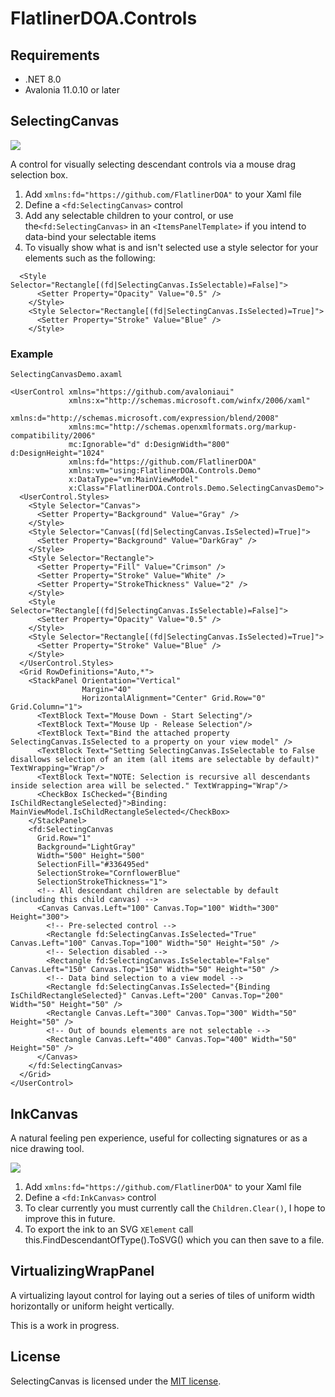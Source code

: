 # FlatlinerDOA.Controls
## Requirements
* .NET 8.0
* Avalonia 11.0.10 or later

## SelectingCanvas

![](https://raw.githubusercontent.com/FlatlinerDOA/FlatlinerDOA.Controls/main/images/SelectingCanvasDemo.gif)


A control for visually selecting descendant controls via a mouse drag selection box.

1. Add `xmlns:fd="https://github.com/FlatlinerDOA"` to your Xaml file
1. Define a `<fd:SelectingCanvas>` control
1. Add any selectable children to your control, or use the`<fd:SelectingCanvas>` in an `<ItemsPanelTemplate>` if you intend to data-bind your selectable items
1. To visually show what is and isn't selected use a style selector for your elements such as the following:

```
  <Style Selector="Rectangle[(fd|SelectingCanvas.IsSelectable)=False]">
      <Setter Property="Opacity" Value="0.5" />
    </Style>
    <Style Selector="Rectangle[(fd|SelectingCanvas.IsSelected)=True]">
      <Setter Property="Stroke" Value="Blue" />
    </Style>
 ```

### Example


`SelectingCanvasDemo.axaml`
```XAML
<UserControl xmlns="https://github.com/avaloniaui"
             xmlns:x="http://schemas.microsoft.com/winfx/2006/xaml"
             xmlns:d="http://schemas.microsoft.com/expression/blend/2008"
             xmlns:mc="http://schemas.openxmlformats.org/markup-compatibility/2006"
             mc:Ignorable="d" d:DesignWidth="800" d:DesignHeight="1024"
             xmlns:fd="https://github.com/FlatlinerDOA"
             xmlns:vm="using:FlatlinerDOA.Controls.Demo"
             x:DataType="vm:MainViewModel"
             x:Class="FlatlinerDOA.Controls.Demo.SelectingCanvasDemo">
  <UserControl.Styles>
    <Style Selector="Canvas">
      <Setter Property="Background" Value="Gray" />
    </Style>
    <Style Selector="Canvas[(fd|SelectingCanvas.IsSelected)=True]">
      <Setter Property="Background" Value="DarkGray" />
    </Style>
    <Style Selector="Rectangle">
      <Setter Property="Fill" Value="Crimson" />
      <Setter Property="Stroke" Value="White" />
      <Setter Property="StrokeThickness" Value="2" />
    </Style>
    <Style Selector="Rectangle[(fd|SelectingCanvas.IsSelectable)=False]">
      <Setter Property="Opacity" Value="0.5" />
    </Style>
    <Style Selector="Rectangle[(fd|SelectingCanvas.IsSelected)=True]">
      <Setter Property="Stroke" Value="Blue" />
    </Style>
  </UserControl.Styles>
  <Grid RowDefinitions="Auto,*">
    <StackPanel Orientation="Vertical"
                Margin="40"
                HorizontalAlignment="Center" Grid.Row="0" Grid.Column="1">
      <TextBlock Text="Mouse Down - Start Selecting"/>
      <TextBlock Text="Mouse Up - Release Selection"/>
      <TextBlock Text="Bind the attached property SelectingCanvas.IsSelected to a property on your view model" />
      <TextBlock Text="Setting SelectingCanvas.IsSelectable to False disallows selection of an item (all items are selectable by default)" TextWrapping="Wrap"/>
      <TextBlock Text="NOTE: Selection is recursive all descendants inside selection area will be selected." TextWrapping="Wrap"/>
      <CheckBox IsChecked="{Binding IsChildRectangleSelected}">Binding: MainViewModel.IsChildRectangleSelected</CheckBox>
    </StackPanel>
    <fd:SelectingCanvas
      Grid.Row="1"
      Background="LightGray"
      Width="500" Height="500"
      SelectionFill="#336495ed"
      SelectionStroke="CornflowerBlue"
      SelectionStrokeThickness="1">
      <!-- All descendant children are selectable by default (including this child canvas) -->
      <Canvas Canvas.Left="100" Canvas.Top="100" Width="300" Height="300">
        <!-- Pre-selected control -->
        <Rectangle fd:SelectingCanvas.IsSelected="True" Canvas.Left="100" Canvas.Top="100" Width="50" Height="50" />
        <!-- Selection disabled -->
        <Rectangle fd:SelectingCanvas.IsSelectable="False" Canvas.Left="150" Canvas.Top="150" Width="50" Height="50" />
        <!-- Data bind selection to a view model -->
        <Rectangle fd:SelectingCanvas.IsSelected="{Binding IsChildRectangleSelected}" Canvas.Left="200" Canvas.Top="200" Width="50" Height="50" />
        <Rectangle Canvas.Left="300" Canvas.Top="300" Width="50" Height="50" />
        <!-- Out of bounds elements are not selectable -->
        <Rectangle Canvas.Left="400" Canvas.Top="400" Width="50" Height="50" />
      </Canvas>
    </fd:SelectingCanvas>
  </Grid>
</UserControl>
```

## InkCanvas

A natural feeling pen experience, useful for collecting signatures or as a nice drawing tool.

![](https://raw.githubusercontent.com/FlatlinerDOA/FlatlinerDOA.Controls/main/images/InkCanvasDemo.gif)


1. Add `xmlns:fd="https://github.com/FlatlinerDOA"` to your Xaml file
1. Define a `<fd:InkCanvas>` control
1. To clear currently you must currently call the `Children.Clear()`, I hope to improve this in future.
1. To export the ink to an SVG `XElement` call this.FindDescendantOfType<InkCanvas>().ToSVG() which you can then save to a file.

## VirtualizingWrapPanel

A virtualizing layout control for laying out a series of tiles of uniform width horizontally or uniform height vertically.

This is a work in progress.

## License

SelectingCanvas is licensed under the [MIT license](LICENSE.TXT).